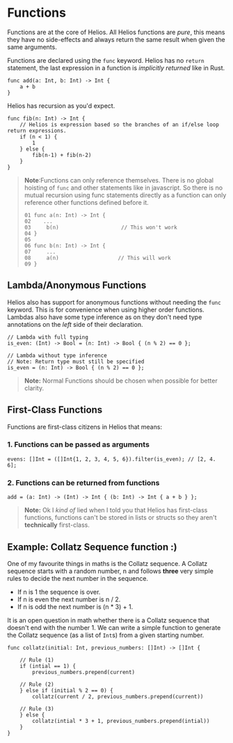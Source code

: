# Functions

Functions are at the core of Helios. All Helios functions are *pure*, this means they have no side-effects and always return the same result when given the same arguments.

Functions are declared using the `func` keyword.
Helios has no `return` statement, the last expression in a function is *implicitly returned* like in Rust.

```go, noplaypen
func add(a: Int, b: Int) -> Int {
    a + b 
}
```

Helios has recursion as you'd expect.

```go, noplaypen
func fib(n: Int) -> Int {
    // Helios is expression based so the branches of an if/else loop return expressions.
    if (n < 1) {
        1
    } else {
        fib(n-1) + fib(n-2)
    }
}
```

>**Note**:Functions can only reference themselves.
>There is no global hoisting of `func` and other statements like in javascript.
>So there is no mutual recursion using func statements directly as a function can only reference
> other functions defined before it.
>
> ```go, noplaypen
> 01 func a(n: Int) -> Int {
> 02    ...
> 03     b(n)                    // This won't work
> 04 }
> 05
> 06 func b(n: Int) -> Int {
> 07     ...
> 08     a(n)                   // This will work
> 09 }
>```

## Lambda/Anonymous Functions

Helios also has support for anonymous functions without needing the `func` keyword.
This is for convenience when using higher order functions.
Lambdas also have some type inference as on they don't need type annotations on
the *left* side of their declaration.

```rust, noplaypen
// Lambda with full typing
is_even: (Int) -> Bool = (n: Int) -> Bool { (n % 2) == 0 };

// Lambda without type inference
// Note: Return type must still be specified
is_even = (n: Int) -> Bool { (n % 2) == 0 };
```

> **Note:** Normal Functions should be chosen when possible for better clarity.

## First-Class Functions

Functions are first-class citizens in Helios that means:

### 1. Functions can be passed as arguments

```ts, noplaypen
evens: []Int = ([]Int{1, 2, 3, 4, 5, 6}).filter(is_even); // [2, 4. 6]; 
```

### 2. Functions can be returned from functions

```rust, noplaypen
add = (a: Int) -> (Int) -> Int { (b: Int) -> Int { a + b } };
```

> **Note:** Ok I *kind of* lied when I told you that Helios has first-class functions,
functions can't be stored in lists or structs so they aren't **technically** first-class.

## Example: Collatz Sequence function :)

One of my favourite things in maths is the Collatz sequence.
A Collatz sequence starts with a random number, n
and follows **three** very simple rules to decide the next number in the sequence.

- If n is 1 the sequence is over.
- If n is even the next number is n / 2.
- If n is odd the next number is (n * 3) + 1.

It is an open question in math whether there is a Collatz sequence that doesn't end with the number 1.
We can write a simple function to generate the Collatz sequence (as a list of `Int`s) from a given starting number.

```go, noplaypen
func collatz(initial: Int, previous_numbers: []Int) -> []Int {

    // Rule (1)
    if (intial == 1) {
        previous_numbers.prepend(current) 

    // Rule (2)
    } else if (initial % 2 == 0) {
        collatz(current / 2, previous_numbers.prepend(current))

    // Rule (3)
    } else {
        collatz(intial * 3 + 1, previous_numbers.prepend(intial))      
    }
}
```
